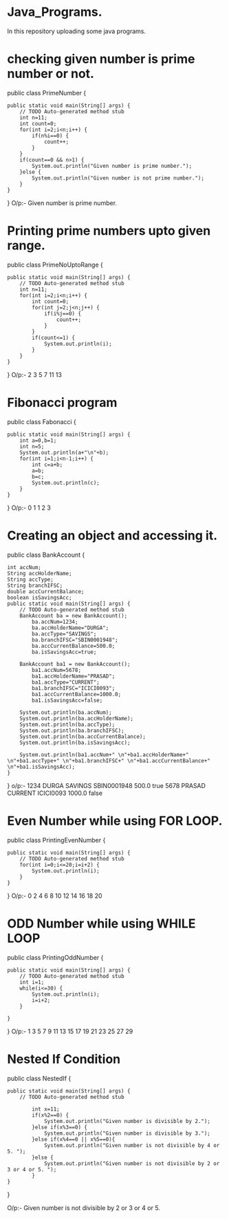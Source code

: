 # Java_Programs.
In this repository uploading some java programs.

# checking given number is prime number or not.


public class PrimeNumber {

	public static void main(String[] args) {
		// TODO Auto-generated method stub
		int n=11;
		int count=0;
		for(int i=2;i<n;i++) {
			if(n%i==0) {
				count++;
			}
		}
		if(count==0 && n>1) {
			System.out.println("Given number is prime number.");
		}else {
			System.out.println("Given number is not prime number.");
		}
	}

}
O/p:-
Given number is prime number.

# Printing prime numbers upto given range.


public class PrimeNoUptoRange {

	public static void main(String[] args) {
		// TODO Auto-generated method stub
		int n=11;
		for(int i=2;i<n;i++) {
			int count=0;
			for(int j=2;j<n;j++) {
				if(i%j==0) {
					count++;
				}
			}
			if(count<=1) {
				System.out.println(i);
			}
		}
	}
}
O/p:-
2
3
5
7
11
13

# Fibonacci program

public class Fabonacci {

	public static void main(String[] args) {
		int a=0,b=1;
		int n=5;
		System.out.println(a+"\n"+b);
		for(int i=1;i<n-1;i++) {
			int c=a+b;
			a=b;
			b=c;
			System.out.println(c);
		}
	}
 
}
O/p:-
0
1
1
2
3

# Creating an object and accessing it. 

public class BankAccount {

	int accNum;
	String accHolderName;
	String accType;
	String branchIFSC;
	double accCurrentBalance;
	boolean isSavingsAcc;
	public static void main(String[] args) {
		// TODO Auto-generated method stub
		BankAccount ba = new BankAccount();
			ba.accNum=1234;
			ba.accHolderName="DURGA";
			ba.accType="SAVINGS";
			ba.branchIFSC="SBIN0001948";
			ba.accCurrentBalance=500.0;
			ba.isSavingsAcc=true;
			
		BankAccount ba1 = new BankAccount();
			ba1.accNum=5678;
			ba1.accHolderName="PRASAD";
			ba1.accType="CURRENT";
			ba1.branchIFSC="ICICI0093";
			ba1.accCurrentBalance=1000.0;
			ba1.isSavingsAcc=false;
			
		System.out.println(ba.accNum);
		System.out.println(ba.accHolderName);
		System.out.println(ba.accType);
		System.out.println(ba.branchIFSC);
		System.out.println(ba.accCurrentBalance);
		System.out.println(ba.isSavingsAcc);
		
		System.out.println(ba1.accNum+" \n"+ba1.accHolderName+" \n"+ba1.accType+" \n"+ba1.branchIFSC+" \n"+ba1.accCurrentBalance+" \n"+ba1.isSavingsAcc);
	}
 
}
o/p:-
1234
DURGA
SAVINGS
SBIN0001948
500.0
true
5678 
PRASAD 
CURRENT 
ICICI0093 
1000.0 
false

# Even Number while using FOR LOOP.

public class PrintingEvenNumber {

	public static void main(String[] args) {
		// TODO Auto-generated method stub
		for(int i=0;i<=20;i=i+2) {
			System.out.println(i);
		}
	}

}
O/p:-
0
2
4
6
8
10
12
14
16
18
20

# ODD Number while using WHILE LOOP

public class PrintingOddNumber {

	public static void main(String[] args) {
		// TODO Auto-generated method stub
		int i=1;
		while(i<=30) {
			System.out.println(i);
			i=i+2;
		}

	}

}
O/p:-
1
3
5
7
9
11
13
15
17
19
21
23
25
27
29

# Nested If Condition

public class NestedIf {

	public static void main(String[] args) {
		// TODO Auto-generated method stub

			int x=11;
			if(x%2==0) {
				System.out.println("Given number is divisible by 2.");
			}else if(x%3==0) {
				System.out.println("Given number is divisible by 3.");
			}else if(x%4==0 || x%5==0){
				System.out.println("Given number is not divisible by 4 or 5. ");
			}else {
				System.out.println("Given number is not divisible by 2 or 3 or 4 or 5. ");
			}
	}

}


O/p:-
Given number is not divisible by 2 or 3 or 4 or 5.




